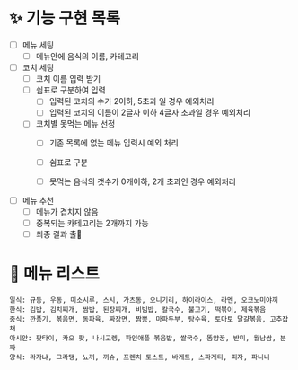 # ✨ 기능 구현 목록
- [ ] 메뉴 세팅
  - [ ] 메뉴안에 음식의 이름, 카테고리

- [ ] 코치 세팅
  - [ ] 코치 이름 입력 받기
  - [ ] 쉼표로 구분하여 입력
    - [ ] 입력된 코치의 수가 2이하, 5초과 일 경우 예외처리
    - [ ] 입력된 코치의 이름이 2글자 이하 4글자 초과일 경우 예외처리
  - [ ] 코치별 못먹는 메뉴 선정
    - [ ] 기존 목록에 없는 메뉴 입력시 예외 처리
    - [ ] 쉼표로 구분
    - [ ] 못먹는 음식의 갯수가 0개이하, 2개 초과인 경우 예외처리


- [ ] 메뉴 추천
  - [ ] 메뉴가 겹치지 않음
  - [ ] 중복되는 카테고리는 2개까지 가능
  - [ ] 최종 결과 출🥘

 # 🥘 메뉴 리스트
```aidl
일식: 규동, 우동, 미소시루, 스시, 가츠동, 오니기리, 하이라이스, 라멘, 오코노미야끼
한식: 김밥, 김치찌개, 쌈밥, 된장찌개, 비빔밥, 칼국수, 불고기, 떡볶이, 제육볶음
중식: 깐풍기, 볶음면, 동파육, 짜장면, 짬뽕, 마파두부, 탕수육, 토마토 달걀볶음, 고추잡채
아시안: 팟타이, 카오 팟, 나시고렝, 파인애플 볶음밥, 쌀국수, 똠얌꿍, 반미, 월남쌈, 분짜
양식: 라자냐, 그라탱, 뇨끼, 끼슈, 프렌치 토스트, 바게트, 스파게티, 피자, 파니니
```